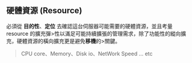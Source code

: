 ## 硬體資源 (Resource)
必須從 **目的性**、**定位** 去確認這台伺服器可能需要的硬體資源，並且考量 resource 的擴充彈>性以滿足可能持續擴張的管理需求，除了功能性的縱向擴充，硬體資源的橫向擴充更是避免**移機**的>關鍵。
> CPU core、Memory、Disk io、NetWork Speed ... etc
